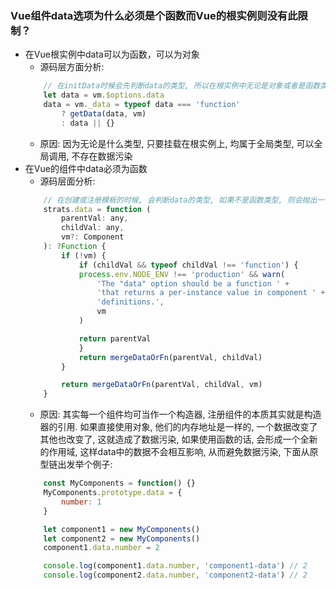 ### Vue组件data选项为什么必须是个函数而Vue的根实例则没有此限制？
- 在Vue根实例中data可以为函数，可以为对象
    - 源码层方面分析:
    ```js
        // 在initData时候会先判断data的类型, 所以在根实例中无论是对象或者是函数类型均会解析
        let data = vm.$options.data
        data = vm._data = typeof data === 'function'
            ? getData(data, vm)
            : data || {}
    ```
    - 原因:
    因为无论是什么类型, 只要挂载在根实例上, 均属于全局类型, 可以全局调用, 不存在数据污染
- 在Vue的组件中data必须为函数
    - 源码层面分析:
    ```js
        // 在创建或注册模板的时候, 会判断data的类型, 如果不是函数类型, 则会抛出一个错误
        strats.data = function (
            parentVal: any,
            childVal: any,
            vm?: Component
        ): ?Function {
            if (!vm) {
                if (childVal && typeof childVal !== 'function') {
                process.env.NODE_ENV !== 'production' && warn(
                    'The "data" option should be a function ' +
                    'that returns a per-instance value in component ' +
                    'definitions.',
                    vm
                )

                return parentVal
                }
                return mergeDataOrFn(parentVal, childVal)
            }

            return mergeDataOrFn(parentVal, childVal, vm)
        }
    ```
    - 原因:
    其实每一个组件均可当作一个构造器, 注册组件的本质其实就是构造器的引用. 如果直接使用对象, 他们的内存地址是一样的, 一个数据改变了其他也改变了, 这就造成了数据污染, 如果使用函数的话, 会形成一个全新的作用域, 这样data中的数据不会相互影响, 从而避免数据污染, 下面从原型链出发举个例子:
    ```js
        const MyComponents = function() {}
        MyComponents.prototype.data = {
            number: 1
        }

        let component1 = new MyComponents()
        let component2 = new MyComponents()
        component1.data.number = 2

        console.log(component1.data.number, 'component1-data') // 2
        console.log(component2.data.number, 'component2-data') // 2
    ```
    
